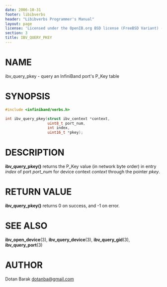 ```yaml
---
date: 2006-10-31
footer: libibverbs
header: "Libibverbs Programmer's Manual"
layout: page
license: 'Licensed under the OpenIB.org BSD license (FreeBSD Variant) - See COPYING.md'
section: 3
title: IBV_QUERY_PKEY
---
```


# NAME

ibv_query_pkey - query an InfiniBand port's P_Key table

# SYNOPSIS

```c
#include <infiniband/verbs.h>

int ibv_query_pkey(struct ibv_context *context,
                   uint8_t port_num,
                   int index,
                   uint16_t *pkey);
```

# DESCRIPTION

**ibv_query_pkey()** returns the P_Key value (in network byte order) in entry
*index* of port *port_num* for device context *context* through the pointer
*pkey*.

# RETURN VALUE

**ibv_query_pkey()** returns 0 on success, and -1 on error.

# SEE ALSO

**ibv_open_device**(3),
**ibv_query_device**(3),
**ibv_query_gid**(3),
**ibv_query_port**(3)

# AUTHOR

Dotan Barak <dotanba@gmail.com>
